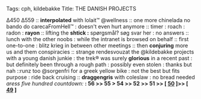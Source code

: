 Tags: cph, kildebakke
Title: THE DANISH PROJECTS
  
∆450 ∆559 :: **interpolated** with lolait™ @wellness :: one more chinelada no bando do carecaFromHell™ : doesn't even hurt anymore :: timer : roach : radon : **rayon** :: lifting the **shtick :** spørgsmål? søg svar her : no answers :: lunch with the other noobs : while the intranet is browsed on behalf :: first one-to-one : blitz krieg in between other meetings :: then **conjuring** more  us and them conspiracies :: strange rendesvouzat the @kildebakke projects with a young danish junkie : the trek® was surely **glorious** in a recent past : but definitely been through a rough path : possibly even stolen : thanks but nah ::runz too @sorgenfri for a greek yellow bike : not the best but fits purpose : ride back cruising :: **draggengris** with coleslaw : no bread needed
_aress five hundred countdown:_ **:  56 >> 55 > 54 >> 52 >> 51 >> [ [50](Aquameni) ]>> [ [49](Legend) ]**  

<!--stackedit_data:
eyJoaXN0b3J5IjpbMjg3NDIzOTQ1XX0=
-->